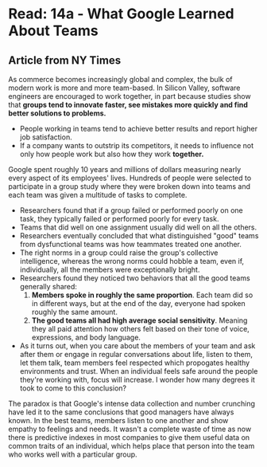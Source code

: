 # Read: 14a - What Google Learned About Teams

## Article from NY Times

As commerce becomes increasingly global and complex, the bulk of modern work is more and more team-based. 
In Silicon Valley, software engineers are encouraged to work together, in part because studies show that **groups tend to innovate faster, see mistakes more quickly and find better solutions to problems.** 
- People working in teams tend to achieve better results and report higher job satisfaction. 
- If a company wants to outstrip its competitors, it needs to influence not only how people work but also how they work **together.**

Google spent roughly 10 years and millions of dollars measuring nearly every aspect of its employees' lives. Hundreds of people were selected to participate in a group study where they were broken down into teams and each team was given a multitude of tasks to complete.
- Researchers found that if a group failed or performed poorly on one task, they typically failed or performed poorly for every task.
- Teams that did well on one assignment usually did well on all the others. 
- Researchers eventually concluded that what distinguished "good" teams from dysfunctional teams was how teammates treated one another. 
- The right norms in a group could raise the group's collective intelligence, whereas the wrong norms could hobble a team, even if, individually, all the members were exceptionally bright. 
- Researchers found they noticed two behaviors that all the good teams generally shared:
  1. **Members spoke in roughly the same proportion**. Each team did so in different ways, but at the end of the day, everyone had spoken roughly the same amount. 
  2. **The good teams all had high average social sensitivity**. Meaning they all paid attention how others felt based on their tone of voice, expressions, and body language. 
- As it turns out, when you care about the members of your team and ask after them or engage in regular conversations about life, listen to them, let them talk, team members feel respected which propogates healthy environments and trust. When an individual feels safe around the people they're working with, focus will increase. I wonder how many degrees it took to come to this conclusion? 

The paradox is that Google's intense data collection and number crunching have led it to the same conclusions that good managers have always known. In the best teams, members listen to one another and show empathy to feelings and needs. 
It wasn't a complete waste of time as now there is predictive indexes in most companies to give them useful data on common traits of an individual, which helps place that person into the team who works well with a particular group. 

  